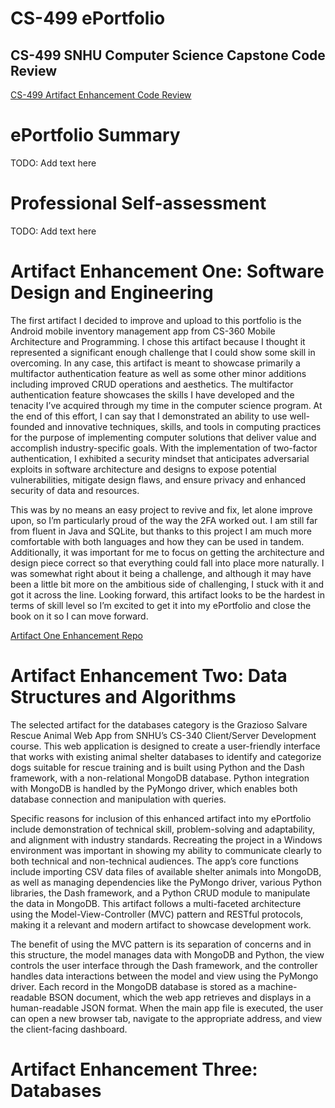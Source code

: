 # CS-499 ePortfolio


##  CS-499 SNHU Computer Science Capstone Code Review

[CS-499 Artifact Enhancement Code Review](https://youtu.be/R_RBc6R0Ds)


# ePortfolio Summary
TODO: Add text here


# Professional Self-assessment
TODO: Add text here



# Artifact Enhancement One: Software Design and Engineering

The first artifact I decided to improve and upload to this portfolio is the Android mobile inventory management app from CS-360 Mobile Architecture and Programming. I chose this artifact because I thought it represented a significant enough challenge that I could show some skill in overcoming. In any case, this artifact is meant to showcase primarily a multifactor authentication feature as well as some other minor additions including improved CRUD operations and aesthetics. The multifactor authentication feature showcases the skills I have developed and the tenacity I’ve acquired through my time in the computer science program. At the end of this effort, I can say that I demonstrated an ability to use well-founded and innovative techniques, skills, and tools in computing practices for the purpose of implementing computer solutions that deliver value and accomplish industry-specific goals. With the implementation of two-factor authentication, I exhibited a security mindset that anticipates adversarial exploits in software architecture and designs to expose potential vulnerabilities, mitigate design flaws, and ensure privacy and enhanced security of data and resources.

This was by no means an easy project to revive and fix, let alone improve upon, so I’m particularly proud of the way the 2FA worked out. I am still far from fluent in Java and SQLite, but thanks to this project I am much more comfortable with both languages and how they can be used in tandem. Additionally, it was important for me to focus on getting the architecture and design piece correct so that everything could fall into place more naturally. I was somewhat right about it being a challenge, and although it may have been a little bit more on the ambitious side of challenging, I stuck with it and got it across the line. Looking forward, this artifact looks to be the hardest in terms of skill level so I’m excited to get it into my ePortfolio and close the book on it so I can move forward.

[Artifact One Enhancement Repo](https://github.com/asissom11/CS499/tree/main/Artifact_One_Android_App/StashTrackImproved)

# Artifact Enhancement Two: Data Structures and Algorithms

The selected artifact for the databases category is the Grazioso Salvare Rescue Animal Web App from SNHU’s CS-340 Client/Server Development course. This web application is designed to create a user-friendly interface that works with existing animal shelter databases to identify and categorize dogs suitable for rescue training and is built using Python and the Dash framework, with a non-relational MongoDB database. Python integration with MongoDB is handled by the PyMongo driver, which enables both database connection and manipulation with queries.

Specific reasons for inclusion of this enhanced artifact into my ePortfolio include demonstration of technical skill, problem-solving and adaptability, and alignment with industry standards. Recreating the project in a Windows environment was important in showing my ability to communicate clearly to both technical and non-technical audiences. The app’s core functions include importing CSV data files of available shelter animals into MongoDB, as well as managing dependencies like the PyMongo driver, various Python libraries, the Dash framework, and a Python CRUD module to manipulate the data in MongoDB. This artifact follows a multi-faceted architecture using the Model-View-Controller (MVC) pattern and RESTful protocols, making it a relevant and modern artifact to showcase development work.

The benefit of using the MVC pattern is its separation of concerns and in this structure, the model manages data with MongoDB and Python, the view controls the user interface through the Dash framework, and the controller handles data interactions between the model and view using the PyMongo driver. Each record in the MongoDB database is stored as a machine-readable BSON document, which the web app retrieves and displays in a human-readable JSON format. When the main app file is executed, the user can open a new browser tab, navigate to the appropriate address, and view the client-facing dashboard.



# Artifact Enhancement Three: Databases


